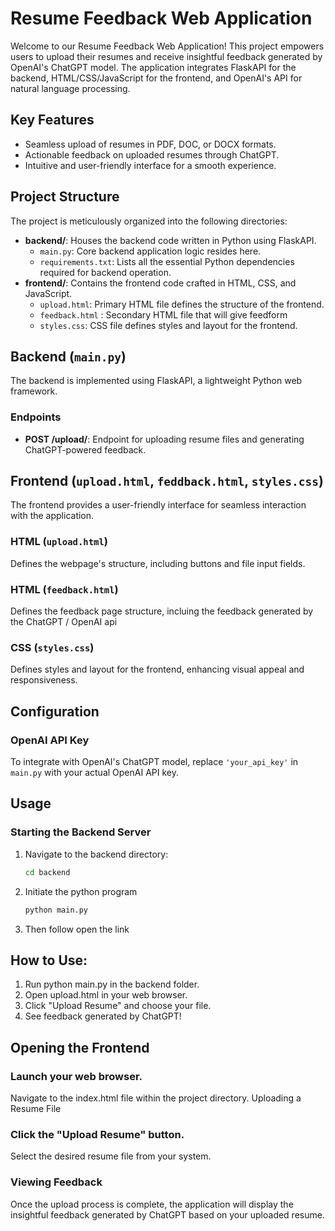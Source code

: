 # Resume Feedback Web Application

Welcome to our Resume Feedback Web Application! This project empowers users to upload their resumes and receive insightful feedback generated by OpenAI's ChatGPT model. The application integrates FlaskAPI for the backend, HTML/CSS/JavaScript for the frontend, and OpenAI's API for natural language processing.

## Key Features

- Seamless upload of resumes in PDF, DOC, or DOCX formats.
- Actionable feedback on uploaded resumes through ChatGPT.
- Intuitive and user-friendly interface for a smooth experience.

## Project Structure

The project is meticulously organized into the following directories:

- **backend/**: Houses the backend code written in Python using FlaskAPI.
  - `main.py`: Core backend application logic resides here.
  - `requirements.txt`: Lists all the essential Python dependencies required for backend operation.
- **frontend/**: Contains the frontend code crafted in HTML, CSS, and JavaScript.
  - `upload.html`: Primary HTML file defines the structure of the frontend.
  - `feedback.html` : Secondary HTML file that will give feedform
  - `styles.css`: CSS file defines styles and layout for the frontend.

## Backend (`main.py`)

The backend is implemented using FlaskAPI, a lightweight Python web framework.

### Endpoints

- **POST /upload/**: Endpoint for uploading resume files and generating ChatGPT-powered feedback.

## Frontend (`upload.html`, `feddback.html`, `styles.css`)

The frontend provides a user-friendly interface for seamless interaction with the application.

### HTML (`upload.html`)

Defines the webpage's structure, including buttons and file input fields.

### HTML (`feedback.html`)

Defines the feedback page structure, incluing the feedback generated by the ChatGPT / OpenAI api

### CSS (`styles.css`)

Defines styles and layout for the frontend, enhancing visual appeal and responsiveness.

## Configuration

### OpenAI API Key

To integrate with OpenAI's ChatGPT model, replace `'your_api_key'` in `main.py` with your actual OpenAI API key.

## Usage

### Starting the Backend Server

1. Navigate to the backend directory:
   ```bash
   cd backend
2. Initiate the python program
    ```python
    python main.py
3. Then follow open the link

## How to Use:

1. Run python main.py in the backend folder.
2. Open upload.html in your web browser.
3. Click "Upload Resume" and choose your file.
4. See feedback generated by ChatGPT!

## Opening the Frontend

### Launch your web browser.
Navigate to the index.html file within the project directory.
Uploading a Resume File
### Click the "Upload Resume" button.
Select the desired resume file from your system.
### Viewing Feedback
Once the upload process is complete, the application will display the insightful feedback generated by ChatGPT based on your uploaded resume.


